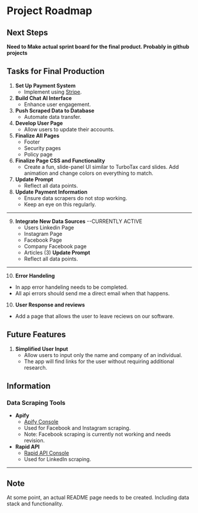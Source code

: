# Project Roadmap

## Next Steps
**Need to Make actual sprint board for the final product. Probably in github projects**

## Tasks for Final Production
1. **Set Up Payment System**
   - Implement using [Stripe](https://stripe.com).
2. **Build Chat AI Interface**
   - Enhance user engagement.
3. **Push Scraped Data to Database**
   - Automate data transfer.
4. **Develop User Page**
   - Allow users to update their accounts.
5. **Finalize All Pages**
   - Footer
   - Security pages
   - Policy page
6. **Finalize Page CSS and Functionality**
   - Create a fun, slide-panel UI similar to TurboTax card slides. Add animation and change colors on everything to match.
7. **Update Prompt**
   - Reflect all data points.
8. **Update Payment Information**
   - Ensure data scrapers do not stop working.
   - Keep an eye on this regularly.

---
9. **Integrate New Data Sources** --CURRENTLY ACTIVE
   - Users Linkedin Page
   - Instagram Page
   - Facebook Page
   - Company Facebook page
   - Articles (3)
    **Update Prompt**
    - Reflect all data points.
---

10. **Error Handeling**
   - In app error handeling needs to be completed.
   - All api errors should send me a direct email when that happens.

10. **User Response and reviews**
   - Add a page that allows the user to leave reciews on our software.

## Future Features
1. **Simplified User Input**
   - Allow users to input only the name and company of an individual.
   - The app will find links for the user without requiring additional research.

## Information

### Data Scraping Tools
- **Apify**
  - [Apify Console](https://console.apify.com)
  - Used for Facebook and Instagram scraping.
  - Note: Facebook scraping is currently not working and needs revision.
- **Rapid API**
  - [Rapid API Console](https://rapidapi.com)
  - Used for LinkedIn scraping.

---

## Note
At some point, an actual README page needs to be created. Including data stack and functionality.
